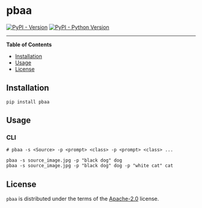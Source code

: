 # pbaa

[![PyPI - Version](https://img.shields.io/pypi/v/pbaa.svg)](https://pypi.org/project/pbaa)
[![PyPI - Python Version](https://img.shields.io/pypi/pyversions/pbaa.svg)](https://pypi.org/project/pbaa)

-----

**Table of Contents**

- [Installation](#installation)
- [Usage](#Usage)
- [License](#license)

## Installation

```console
pip install pbaa
```

## Usage
### CLI
```console
# pbaa -s <Source> -p <prompt> <class> -p <prompt> <class> ...

pbaa -s source_image.jpg -p "black dog" dog
pbaa -s source_image.jpg -p "black dog" dog -p "white cat" cat
```

## License

`pbaa` is distributed under the terms of the [Apache-2.0](https://spdx.org/licenses/Apache-2.0.html) license.
